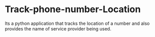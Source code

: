 # Track-phone-number-Location
Its a python application that tracks the location of a number and also provides the name of service provider being used.
